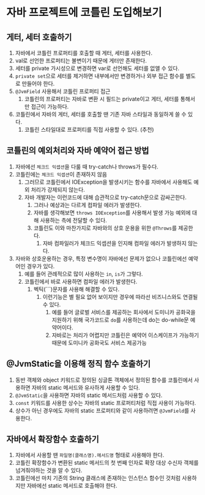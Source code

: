 # 자바 프로젝트에 코틀린 도입해보기

## 게터, 세터 호출하기

1. 자바에서 코틀린 프로퍼티를 호출할 때 게터, 세터를 사용한다.
2. val로 선언한 프로퍼티는 불변이기 때문에 게터만 존재한다.
3. 세터를 private 가시성으로 변경하면 var로 선언해도 세터를 없앨 수 있다.
4. `private set`으로 세터를 제거하면 내부에서만 변경하거나 외부 접근 함수를 별도로 만들어야 한다.
5. `@JvmField` 사용해서 코틀린 프로퍼티 접근
    1. 코틀린의 프로퍼티는 자바로 변환 시 필드는 private이고 게터, 세터를 통해서만 접근이 가능하다.
6. 코틀린에서 자바의 게터, 세터를 호출할 땐 기존 자바 스타일과 동일하게 쓸 수 있다.
    1. 코틀린 스타일대로 프로퍼티를 직접 사용할 수 있다. (추천)

## 코틀린의 예외처리와 자바 예약어 접근 방법

1. 자바에선 `체크드 익셉션`을 다룰 때 try-catch나 throws가 필수다.
2. 코틀린에는 `체크드 익셉션`이 존재하지 않음
   1. 그러므로 코틀린에서 IOException을 발생시키는 함수를 자바에서 사용해도 예외 처리가 강제되지 않는다.
   2. 자바 개발자는 이런코드에 대해 습관적으로 try-catch문으로 감싸곤한다.
      1. 그러나 예상과는 다르게 컴파일 에러가 발생한다.
      2. 자바를 생각해보면 `throws IOException`를 사용해서 발생 가능 예외에 대해 사용하는 측에 전달할 수 있다.
      3. 코틀린도 이와 마찬가지로 자바와의 상호 운용을 위한 `@Throws`를 제공한다.
         1. 자바 컴파일러가 체크드 익셉션을 인지해 컴파일 에러가 발생하지 않는다.
3. 자바와 상호운용하는 경우, 특정 변수명이 자바에선 문제가 없으나 코틀린에선 예약어인 경우가 있다.
   1. 예를 들어 관례적으로 많이 사용하는 `in`, `is`가 그렇다.
   2. 코틀린에서 바로 사용하면 컴파일 에러가 발생한다.
      1. 벡틱(```)문자를 사용해 해결할 수 있다.
         1. 이런기능은 별 필요 없어 보이지만 경우에 따라선 비즈니스와도 연결될 수 있다.
            1. 예를 들어 글로벌 서비스를 제공하는 회사에서 도미니카 공화국을 지원하기 위해 국가코드로 `do`를 사용하는데 do는 do-while문 예약어이다.
            2. 자바로는 처리가 어렵지만 코틀린은 예약어 이스케이프가 가능하기 때문에 도미니카 공화국도 서비스 제공가능

## @JvmStatic을 이용해 정직 함수 호출하기

1. 동반 객체와 object 키워드로 정의된 싱글톤 객체에서 정의된 함수를 코틀린에서 사용하면 자바의 static 메서드와 유사하게 사용할 수 있다.
2. `@JvmStatic`을 사용하면 자바의 static 메서드처럼 사용할 수 있다.
3. `const` 키워드를 사용한 상수는 자바의 static 프로퍼티처럼 직접 사용이 가능하다.
4. 상수가 아닌 경우에도 자바의 static 프로퍼티와 같이 사용하려면 `@JvmField`를 사용한다.

## 자바에서 확장함수 호출하기

1. 자바에서 사용할 땐 `파일명(클래스명).메서드명` 형태로 사용해야 한다.
2. 코틀린 확장함수가 변환된 static 메서드의 첫 번째 인자로 확장 대상 수신자 객체를 넘겨줘야하는 것을 알 수 있다.
3. 코틀린에선 마치 기존의 String 클래스에 존재하는 인스턴스 함수인 것처럼 사용하지만 자바에선 static 메서드로 호출해야 한다.

